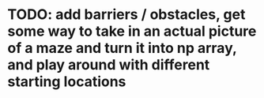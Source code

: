 # TODO: add barriers / obstacles, get some way to take in an actual picture of a maze and turn it into np array, and play around with different starting locations
